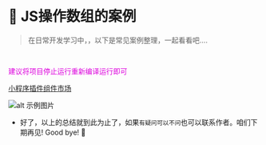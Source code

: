 # :fox_face: JS操作数组的案例



>在日常开发学习中，，以下是常见案例整理，一起看看吧....



```


```

<font color="#dd00dd">建议将项目停止运行重新编译运行即可</font><br />

[小程序插件组件市场](https://ext.dcloud.net.cn/)

![alt 示例图片](/img/study/uniapp/uniapp小程序上传图片案例/demo.jpg)




* 好了，以上的总结就到此为止了，如果`有疑问可以不问`也可以联系作者。咱们下期再见! Good bye! 🌸
